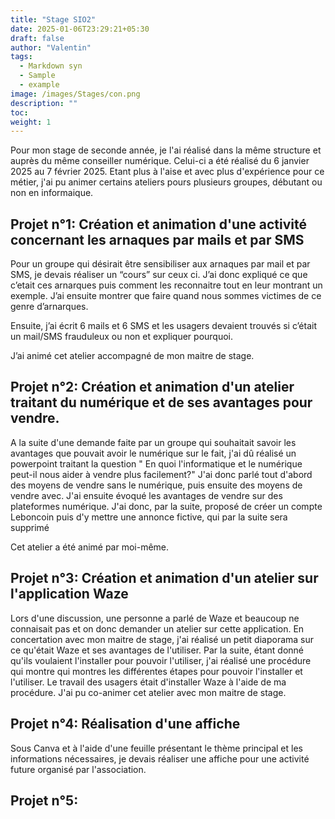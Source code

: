 ```yaml
---
title: "Stage SIO2"
date: 2025-01-06T23:29:21+05:30
draft: false
author: "Valentin"
tags:
  - Markdown syn
  - Sample
  - example
image: /images/Stages/con.png
description: ""
toc:
weight: 1
---
```

Pour mon stage de seconde année, je l'ai réalisé dans la même structure et auprès du même conseiller numérique. Celui-ci a été réalisé du 6 janvier 2025 au 7 février 2025. Etant plus à l'aise et avec plus d'expérience pour ce métier, j'ai pu animer certains ateliers pours plusieurs groupes, débutant ou non en informaique.



## Projet n°1: Création et animation d'une activité concernant les arnaques par mails et par SMS

Pour un groupe qui désirait être sensibiliser aux arnaques par mail et par SMS, je devais réaliser un “cours” sur ceux ci. J’ai donc expliqué ce que c’etait ces arnarques puis comment les reconnaitre tout en leur montrant un exemple. J’ai ensuite montrer que faire quand nous sommes victimes de ce genre d’arnarques.

Ensuite, j’ai écrit 6 mails et 6 SMS et les usagers devaient trouvés si c’était un mail/SMS frauduleux ou non et expliquer pourquoi.

J’ai animé cet atelier accompagné de mon maitre de stage.


## Projet n°2: Création et animation d'un atelier traitant du numérique et de ses avantages pour vendre.

A la suite d'une demande faite par un groupe qui souhaitait savoir les avantages que pouvait avoir le numérique sur le fait, j'ai dû réalisé un powerpoint traitant la question " En quoi l'informatique et le numérique peut-il nous aider à vendre plus facilement?"
J'ai donc parlé tout d'abord des moyens de vendre sans le numérique, puis ensuite des moyens de vendre avec. J'ai ensuite évoqué les avantages de vendre sur des plateformes numérique.
J'ai donc, par la suite, proposé de créer un compte Leboncoin puis d'y mettre une annonce fictive, qui par la suite sera supprimé

Cet atelier a été animé par moi-même. 



## Projet n°3: Création et animation d'un atelier sur l'application Waze

Lors d'une discussion, une personne a parlé de Waze et beaucoup ne connaisait pas et on donc demander un atelier sur cette application. 
En concertation avec mon maitre de stage, j'ai réalisé un petit diaporama sur ce qu'était Waze et ses avantages de l'utiliser.
Par la suite, étant donné qu'ils voulaient l'installer pour pouvoir l'utiliser, j'ai réalisé une procédure qui montre qui montres les différentes étapes pour pouvoir l'installer et l'utiliser. Le travail des usagers était d'installer Waze à l'aide de ma procédure.
J'ai pu co-animer cet atelier avec mon maitre de stage. 


## Projet n°4: Réalisation d'une affiche

Sous Canva et à l'aide d'une feuille présentant le thème principal et les informations nécessaires, je devais réaliser une affiche pour une activité future organisé par l'association. 



## Projet n°5: 



